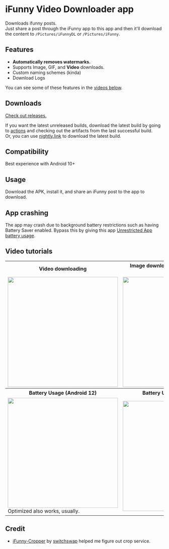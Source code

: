 # iFunny Video Downloader app
Downloads ifunny posts. \
Just share a post through the iFunny app to this app and then it'll download the content to ``/Pictures/iFunnyDL`` or ``/Pictures/iFunny``.
## Features
- **Automatically removes watermarks.** 
- Supports Image, GIF, and **Video** downloads.  
- Custom naming schemes (kinda)
- Download Logs

You can see some of these features in the [videos below](https://github.com/anthony1x6000/iFunnyDL#video-tutorials). 

## Downloads
[Check out releases.](https://github.com/anthony1x6000/iFunnyDL/releases) 

If you want the latest unreleased builds, download the latest build by going to [actions](https://github.com/anthony1x6000/iFunnyDL/actions) and checking out the artifacts from the last successful build. \
Or, you can use [nightly.link](https://nightly.link/anthony1x6000/iFunnyDL/workflows/build/main/iFunnyDL.zip) to download the latest build.

## Compatibility
Best experience with Android 10+

## Usage
Download the APK, install it, and share an iFunny post to the app to download. 

## App crashing
The app may crash due to background battery restrictions such as having Battery Saver enabled. Bypass this by giving this app <a href="#batusage">Unrestricted App battery usage</a>.

## Video tutorials
<table>
  <tr>
    <th id="videoDL">Video downloading</th>
    <th id="imgDL">Image downloading, autocropping, and settings</th>
    <th id="logs">Download Log</th>
  </tr>
  <tr>
    <td><a href="https://imgur.com/Khg0cT8b"><img width=350 src="https://i.imgur.com/72w0sI0.png" /></a></td>
    <td><a href="https://imgur.com/rsARcO0"><img width=350 src="https://i.imgur.com/UenbhS3.png" /></a></td>
    <td><img width=350 src="https://user-images.githubusercontent.com/33004321/229006556-282cc7de-42a0-48a4-858f-3fd06b46a06f.png" /></td>
  </tr>
  <tr>
    <th id="batusage">Battery Usage (Android 12)</th>
    <th id="batusage">Battery Usage (&lt;Android 12)</th>
  </tr>
  <tr>
    <td><a href="https://imgur.com/FpwwmSR"><img width=350 src="https://i.imgur.com/QxmFQfe.png" /></a><br>Optimized also works, usually.</td>
    <td><a href="https://imgur.com/pgZTq2J"><img width=350 src="https://i.imgur.com/BEIwnlW.png" /></a></td>
  </tr>
</table>

## Credit
- [iFunny-Cropper](https://github.com/switchswap/iFunny-Cropper) by [switchswap](https://github.com/switchswap) helped me figure out crop service.
<!-- ## Known bugs -->
<!-- The following error message comes up after the app is done cropping an image. This is caused by the app not asking FileInputStream to close. 
```agsl
    E/System: java.io.IOException: close failed: EACCES (Permission denied)
``` -->
